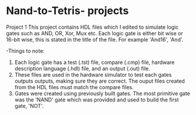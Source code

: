 # Nand-to-Tetris- projects
Project 1 
This project contains HDL files which I edited to simulate logic gates such as AND, OR, Xor, Mux etc. 
Each logic gate is either bit wise or 16-bit wise, this is stated in the title of the file. For example 'And16', 'And'.

-Things to  note:
1. Each logic gate has a test (.tst) file, compare (.cmp) file, hardware description language (.hdl) file, and an output (.out) file.
2. These files are used in the hardware simulator to test each gates outputs outputs, making sure they are correct. The ouput files created from the HDL files must match the compare files.
3. Gates were created using previously built gates. The most primitive gate was the 'NAND' gate which was provided and used to build the first gate, 'NOT'.
